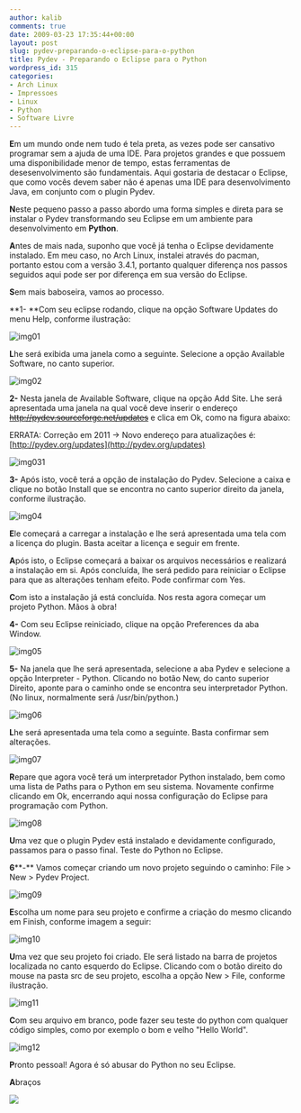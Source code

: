 ```yaml
---
author: kalib
comments: true
date: 2009-03-23 17:35:44+00:00
layout: post
slug: pydev-preparando-o-eclipse-para-o-python
title: Pydev - Preparando o Eclipse para o Python
wordpress_id: 315
categories:
- Arch Linux
- Impressoes
- Linux
- Python
- Software Livre
---
```


**E**m um mundo onde nem tudo é tela preta, as vezes pode ser cansativo programar sem a ajuda de uma IDE. Para projetos grandes e que possuem uma disponibilidade menor de tempo, estas ferramentas de desesenvolvimento são fundamentais. Aqui gostaria de destacar o Eclipse, que como vocês devem saber não é apenas uma IDE para desenvolvimento Java, em conjunto com o plugin Pydev.

**N**este pequeno passo a passo abordo uma forma simples e direta para se instalar o Pydev transformando seu Eclipse em um ambiente para desenvolvimento em **Python**.

**A**ntes de mais nada, suponho que você já tenha o Eclipse devidamente instalado. Em meu caso, no Arch Linux, instalei através do pacman, portanto estou com a versão 3.4.1, portanto qualquer diferença nos passos seguidos aqui pode ser por diferença em sua versão do Eclipse.

**S**em mais baboseira, vamos ao processo.

**1- **Com seu eclipse rodando, clique na opção Software Updates do menu Help, conforme ilustração:

![img01](http://marcelocavalcante.net/portal/wp-content/uploads/2009/03/img01-300x213.png)

**L**he será exibida uma janela como a seguinte. Selecione a opção Available Software, no canto superior.

![img02](http://marcelocavalcante.net/portal/wp-content/uploads/2009/03/img02.png)

**2-** Nesta janela de Available Software, clique na opção Add Site. Lhe será apresentada uma janela na qual você deve inserir o endereço <del>http://pydev.sourceforge.net/updates</del> e clica em Ok, como na figura abaixo:

ERRATA: Correção em 2011 -> Novo endereço para atualizações é: [http://pydev.org/updates](http://pydev.org/updates)

![img031](http://marcelocavalcante.net/portal/wp-content/uploads/2009/03/img031.png)

**3-** Após isto, você terá a opção de instalação do Pydev. Selecione a caixa e clique no botão Install que se encontra no canto superior direito da janela, conforme ilustração.

![img04](http://marcelocavalcante.net/portal/wp-content/uploads/2009/03/img04.png)

**E**le começará a carregar a instalação e lhe será apresentada uma tela com a licença do plugin. Basta aceitar a licença e seguir em frente.

**A**pós isto, o Eclipse começará a baixar os arquivos necessários e realizará a instalação em si. Após concluída, lhe será pedido para reiniciar o Eclipse para que as alterações tenham efeito. Pode confirmar com Yes.

**C**om isto a instalação já está concluída. Nos resta agora começar um projeto Python. Mãos à obra!

**4-** Com seu Eclipse reiniciado, clique na opção Preferences da aba Window.

![img05](http://marcelocavalcante.net/portal/wp-content/uploads/2009/03/img05.png)

**5-** Na janela que lhe será apresentada, selecione a aba Pydev e selecione a opção Interpreter - Python. Clicando no botão New, do canto superior Direito, aponte para o caminho onde se encontra seu interpretador Python. (No linux, normalmente será /usr/bin/python.)

![img06](http://marcelocavalcante.net/portal/wp-content/uploads/2009/03/img06.png)

**L**he será apresentada uma tela como a seguinte. Basta confirmar sem alterações.

![img07](http://marcelocavalcante.net/portal/wp-content/uploads/2009/03/img07.png)

**R**epare que agora você terá um interpretador Python instalado, bem como uma lista de Paths para o Python em seu sistema. Novamente confirme clicando em Ok, encerrando aqui nossa configuração do Eclipse para programação com Python.

![img08](http://marcelocavalcante.net/portal/wp-content/uploads/2009/03/img08.png)

**U**ma vez que o plugin Pydev está instalado e devidamente configurado, passamos para o passo final. Teste do Python no Eclipse.

**6****-** Vamos começar criando um novo projeto seguindo o caminho: File > New > Pydev Project.

![img09](http://marcelocavalcante.net/portal/wp-content/uploads/2009/03/img09.png)

**E**scolha um nome para seu projeto e confirme a criação do mesmo clicando em Finish, conforme imagem a seguir:

![img10](http://marcelocavalcante.net/portal/wp-content/uploads/2009/03/img10.png)

**U**ma vez que seu projeto foi criado. Ele será listado na barra de projetos localizada no canto esquerdo do Eclipse. Clicando com o botão direito do mouse na pasta src de seu projeto, escolha a opção New > File, conforme ilustração.

![img11](http://marcelocavalcante.net/portal/wp-content/uploads/2009/03/img11.png)

**C**om seu arquivo em branco, pode fazer seu teste do python com qualquer código simples, como por exemplo o bom e velho "Hello World".

![img12](http://marcelocavalcante.net/portal/wp-content/uploads/2009/03/img12.png)

**P**ronto pessoal! Agora é só abusar do Python no seu Eclipse.

**A**braços

![](http://img376.imageshack.us/img376/8000/userbar635980sd7.gif)

